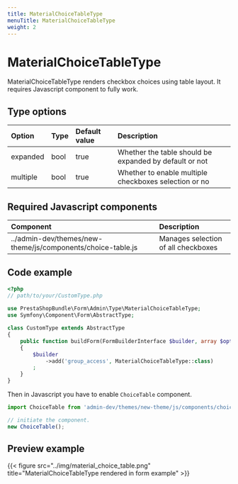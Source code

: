 ```yaml
---
title: MaterialChoiceTableType
menuTitle: MaterialChoiceTableType
weight: 2
---
```


# MaterialChoiceTableType

MaterialChoiceTableType renders checkbox choices using table layout. It requires Javascript component to fully  work.

## Type options

| Option   | Type | Default value | Description                                            |
|:---------|:-----|:--------------|:-------------------------------------------------------|
| expanded | bool | true          | Whether the table should be expanded by default or not |
| multiple | bool | true          | Whether to enable multiple checkboxes selection or no  |


## Required Javascript components
| Component                                                   | Description                         |
|:------------------------------------------------------------|:------------------------------------|
| ../admin-dev/themes/new-theme/js/components/choice-table.js | Manages selection of all checkboxes |

## Code example

```php
<?php
// path/to/your/CustomType.php
    
use PrestaShopBundle\Form\Admin\Type\MaterialChoiceTableType;
use Symfony\Component\Form\AbstractType;

class CustomType extends AbstractType
{
    public function buildForm(FormBuilderInterface $builder, array $options)
    {
        $builder
            ->add('group_access', MaterialChoiceTableType::class)
        ;
    }
}
```
Then in Javascript you have to enable `ChoiceTable` component.

```javascript
import ChoiceTable from 'admin-dev/themes/new-theme/js/components/choice-table';

// initiate the component.
new ChoiceTable();
```

## Preview example

{{< figure src="../img/material_choice_table.png" title="MaterialChoiceTableType rendered in form example" >}}

